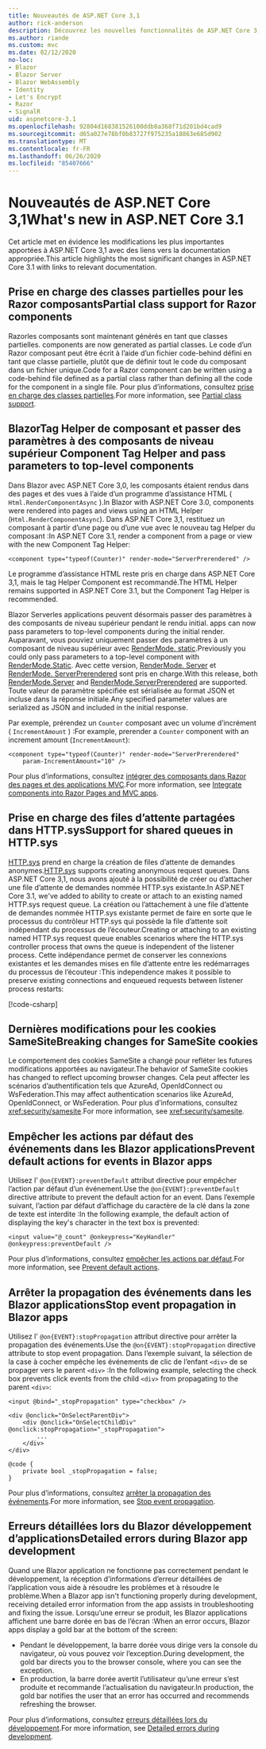 ```yaml
---
title: Nouveautés de ASP.NET Core 3,1
author: rick-anderson
description: Découvrez les nouvelles fonctionnalités de ASP.NET Core 3,1.
ms.author: riande
ms.custom: mvc
ms.date: 02/12/2020
no-loc:
- Blazor
- Blazor Server
- Blazor WebAssembly
- Identity
- Let's Encrypt
- Razor
- SignalR
uid: aspnetcore-3.1
ms.openlocfilehash: 92804d168381526100ddb8a368f71d201bd4cad9
ms.sourcegitcommit: d65a027e78bf0b83727f975235a18863e685d902
ms.translationtype: MT
ms.contentlocale: fr-FR
ms.lasthandoff: 06/26/2020
ms.locfileid: "85407666"
---
```

# <a name="whats-new-in-aspnet-core-31"></a><span data-ttu-id="2ef3a-103">Nouveautés de ASP.NET Core 3,1</span><span class="sxs-lookup"><span data-stu-id="2ef3a-103">What's new in ASP.NET Core 3.1</span></span>

<span data-ttu-id="2ef3a-104">Cet article met en évidence les modifications les plus importantes apportées à ASP.NET Core 3,1 avec des liens vers la documentation appropriée.</span><span class="sxs-lookup"><span data-stu-id="2ef3a-104">This article highlights the most significant changes in ASP.NET Core 3.1 with links to relevant documentation.</span></span>

## <a name="partial-class-support-for-razor-components"></a><span data-ttu-id="2ef3a-105">Prise en charge des classes partielles pour les Razor composants</span><span class="sxs-lookup"><span data-stu-id="2ef3a-105">Partial class support for Razor components</span></span>

Razor<span data-ttu-id="2ef3a-106">les composants sont maintenant générés en tant que classes partielles.</span><span class="sxs-lookup"><span data-stu-id="2ef3a-106"> components are now generated as partial classes.</span></span> <span data-ttu-id="2ef3a-107">Le code d’un Razor composant peut être écrit à l’aide d’un fichier code-behind défini en tant que classe partielle, plutôt que de définir tout le code du composant dans un fichier unique.</span><span class="sxs-lookup"><span data-stu-id="2ef3a-107">Code for a Razor component can be written using a code-behind file defined as a partial class rather than defining all the code for the component in a single file.</span></span> <span data-ttu-id="2ef3a-108">Pour plus d’informations, consultez [prise en charge des classes partielles](xref:blazor/components/index#partial-class-support).</span><span class="sxs-lookup"><span data-stu-id="2ef3a-108">For more information, see [Partial class support](xref:blazor/components/index#partial-class-support).</span></span>

## <a name="blazor-component-tag-helper-and-pass-parameters-to-top-level-components"></a>Blazor<span data-ttu-id="2ef3a-109">Tag Helper de composant et passer des paramètres à des composants de niveau supérieur</span><span class="sxs-lookup"><span data-stu-id="2ef3a-109"> Component Tag Helper and pass parameters to top-level components</span></span>

<span data-ttu-id="2ef3a-110">Dans Blazor avec ASP.NET Core 3,0, les composants étaient rendus dans des pages et des vues à l’aide d’un programme d’assistance HTML ( `Html.RenderComponentAsync` ).</span><span class="sxs-lookup"><span data-stu-id="2ef3a-110">In Blazor with ASP.NET Core 3.0, components were rendered into pages and views using an HTML Helper (`Html.RenderComponentAsync`).</span></span> <span data-ttu-id="2ef3a-111">Dans ASP.NET Core 3,1, restituez un composant à partir d’une page ou d’une vue avec le nouveau tag Helper du composant :</span><span class="sxs-lookup"><span data-stu-id="2ef3a-111">In ASP.NET Core 3.1, render a component from a page or view with the new Component Tag Helper:</span></span>

```cshtml
<component type="typeof(Counter)" render-mode="ServerPrerendered" />
```

<span data-ttu-id="2ef3a-112">Le programme d’assistance HTML reste pris en charge dans ASP.NET Core 3,1, mais le tag Helper Component est recommandé.</span><span class="sxs-lookup"><span data-stu-id="2ef3a-112">The HTML Helper remains supported in ASP.NET Core 3.1, but the Component Tag Helper is recommended.</span></span>

Blazor Server<span data-ttu-id="2ef3a-113">les applications peuvent désormais passer des paramètres à des composants de niveau supérieur pendant le rendu initial.</span><span class="sxs-lookup"><span data-stu-id="2ef3a-113"> apps can now pass parameters to top-level components during the initial render.</span></span> <span data-ttu-id="2ef3a-114">Auparavant, vous pouviez uniquement passer des paramètres à un composant de niveau supérieur avec [RenderMode. static](xref:Microsoft.AspNetCore.Mvc.Rendering.RenderMode.Static).</span><span class="sxs-lookup"><span data-stu-id="2ef3a-114">Previously you could only pass parameters to a top-level component with [RenderMode.Static](xref:Microsoft.AspNetCore.Mvc.Rendering.RenderMode.Static).</span></span> <span data-ttu-id="2ef3a-115">Avec cette version, [RenderMode. Server](xref:Microsoft.AspNetCore.Mvc.Rendering.RenderMode.Server) et [RenderMode. ServerPrerendered](xref:Microsoft.AspNetCore.Mvc.Rendering.RenderMode.ServerPrerendered) sont pris en charge.</span><span class="sxs-lookup"><span data-stu-id="2ef3a-115">With this release, both [RenderMode.Server](xref:Microsoft.AspNetCore.Mvc.Rendering.RenderMode.Server) and [RenderMode.ServerPrerendered](xref:Microsoft.AspNetCore.Mvc.Rendering.RenderMode.ServerPrerendered) are supported.</span></span> <span data-ttu-id="2ef3a-116">Toute valeur de paramètre spécifiée est sérialisée au format JSON et incluse dans la réponse initiale.</span><span class="sxs-lookup"><span data-stu-id="2ef3a-116">Any specified parameter values are serialized as JSON and included in the initial response.</span></span>

<span data-ttu-id="2ef3a-117">Par exemple, prérendez un `Counter` composant avec un volume d’incrément ( `IncrementAmount` ) :</span><span class="sxs-lookup"><span data-stu-id="2ef3a-117">For example, prerender a `Counter` component with an increment amount (`IncrementAmount`):</span></span>

```cshtml
<component type="typeof(Counter)" render-mode="ServerPrerendered" 
    param-IncrementAmount="10" />
```

<span data-ttu-id="2ef3a-118">Pour plus d’informations, consultez [intégrer des composants dans Razor des pages et des applications MVC](xref:blazor/components/integrate-components-into-razor-pages-and-mvc-apps).</span><span class="sxs-lookup"><span data-stu-id="2ef3a-118">For more information, see [Integrate components into Razor Pages and MVC apps](xref:blazor/components/integrate-components-into-razor-pages-and-mvc-apps).</span></span>

## <a name="support-for-shared-queues-in-httpsys"></a><span data-ttu-id="2ef3a-119">Prise en charge des files d’attente partagées dans HTTP.sys</span><span class="sxs-lookup"><span data-stu-id="2ef3a-119">Support for shared queues in HTTP.sys</span></span>

<span data-ttu-id="2ef3a-120">[HTTP.sys](xref:fundamentals/servers/httpsys) prend en charge la création de files d’attente de demandes anonymes.</span><span class="sxs-lookup"><span data-stu-id="2ef3a-120">[HTTP.sys](xref:fundamentals/servers/httpsys) supports creating anonymous request queues.</span></span> <span data-ttu-id="2ef3a-121">Dans ASP.NET Core 3,1, nous avons ajouté à la possibilité de créer ou d’attacher une file d’attente de demandes nommée HTTP.sys existante.</span><span class="sxs-lookup"><span data-stu-id="2ef3a-121">In ASP.NET Core 3.1, we've added to ability to create or attach to an existing named HTTP.sys request queue.</span></span> <span data-ttu-id="2ef3a-122">La création ou l’attachement à une file d’attente de demandes nommée HTTP.sys existante permet de faire en sorte que le processus du contrôleur HTTP.sys qui possède la file d’attente soit indépendant du processus de l’écouteur.</span><span class="sxs-lookup"><span data-stu-id="2ef3a-122">Creating or attaching to an existing named HTTP.sys request queue enables scenarios where the HTTP.sys controller process that owns the queue is independent of the listener process.</span></span> <span data-ttu-id="2ef3a-123">Cette indépendance permet de conserver les connexions existantes et les demandes mises en file d’attente entre les redémarrages du processus de l’écouteur :</span><span class="sxs-lookup"><span data-stu-id="2ef3a-123">This independence makes it possible to preserve existing connections and enqueued requests between listener process restarts:</span></span>

[!code-csharp[](sample/Program.cs?name=snippet)]

## <a name="breaking-changes-for-samesite-cookies"></a><span data-ttu-id="2ef3a-124">Dernières modifications pour les cookies SameSite</span><span class="sxs-lookup"><span data-stu-id="2ef3a-124">Breaking changes for SameSite cookies</span></span>

<span data-ttu-id="2ef3a-125">Le comportement des cookies SameSite a changé pour refléter les futures modifications apportées au navigateur.</span><span class="sxs-lookup"><span data-stu-id="2ef3a-125">The behavior of SameSite cookies has changed to reflect upcoming browser changes.</span></span> <span data-ttu-id="2ef3a-126">Cela peut affecter les scénarios d’authentification tels que AzureAd, OpenIdConnect ou WsFederation.</span><span class="sxs-lookup"><span data-stu-id="2ef3a-126">This may affect authentication scenarios like AzureAd, OpenIdConnect, or WsFederation.</span></span> <span data-ttu-id="2ef3a-127">Pour plus d’informations, consultez <xref:security/samesite>.</span><span class="sxs-lookup"><span data-stu-id="2ef3a-127">For more information, see <xref:security/samesite>.</span></span>

## <a name="prevent-default-actions-for-events-in-blazor-apps"></a><span data-ttu-id="2ef3a-128">Empêcher les actions par défaut des événements dans les Blazor applications</span><span class="sxs-lookup"><span data-stu-id="2ef3a-128">Prevent default actions for events in Blazor apps</span></span>

<span data-ttu-id="2ef3a-129">Utilisez l' `@on{EVENT}:preventDefault` attribut directive pour empêcher l’action par défaut d’un événement.</span><span class="sxs-lookup"><span data-stu-id="2ef3a-129">Use the `@on{EVENT}:preventDefault` directive attribute to prevent the default action for an event.</span></span> <span data-ttu-id="2ef3a-130">Dans l’exemple suivant, l’action par défaut d’affichage du caractère de la clé dans la zone de texte est interdite :</span><span class="sxs-lookup"><span data-stu-id="2ef3a-130">In the following example, the default action of displaying the key's character in the text box is prevented:</span></span>

```razor
<input value="@_count" @onkeypress="KeyHandler" @onkeypress:preventDefault />
```

<span data-ttu-id="2ef3a-131">Pour plus d’informations, consultez [empêcher les actions par défaut](xref:blazor/components/event-handling#prevent-default-actions).</span><span class="sxs-lookup"><span data-stu-id="2ef3a-131">For more information, see [Prevent default actions](xref:blazor/components/event-handling#prevent-default-actions).</span></span>

## <a name="stop-event-propagation-in-blazor-apps"></a><span data-ttu-id="2ef3a-132">Arrêter la propagation des événements dans les Blazor applications</span><span class="sxs-lookup"><span data-stu-id="2ef3a-132">Stop event propagation in Blazor apps</span></span>

<span data-ttu-id="2ef3a-133">Utilisez l' `@on{EVENT}:stopPropagation` attribut directive pour arrêter la propagation des événements.</span><span class="sxs-lookup"><span data-stu-id="2ef3a-133">Use the `@on{EVENT}:stopPropagation` directive attribute to stop event propagation.</span></span> <span data-ttu-id="2ef3a-134">Dans l’exemple suivant, la sélection de la case à cocher empêche les événements de clic de l’enfant `<div>` de se propager vers le parent `<div>` :</span><span class="sxs-lookup"><span data-stu-id="2ef3a-134">In the following example, selecting the check box prevents click events from the child `<div>` from propagating to the parent `<div>`:</span></span>

```razor
<input @bind="_stopPropagation" type="checkbox" />

<div @onclick="OnSelectParentDiv">
    <div @onclick="OnSelectChildDiv" @onclick:stopPropagation="_stopPropagation">
        ...
    </div>
</div>

@code {
    private bool _stopPropagation = false;
}
```

<span data-ttu-id="2ef3a-135">Pour plus d’informations, consultez [arrêter la propagation des événements](xref:blazor/components/event-handling#stop-event-propagation).</span><span class="sxs-lookup"><span data-stu-id="2ef3a-135">For more information, see [Stop event propagation](xref:blazor/components/event-handling#stop-event-propagation).</span></span>

## <a name="detailed-errors-during-blazor-app-development"></a><span data-ttu-id="2ef3a-136">Erreurs détaillées lors du Blazor développement d’applications</span><span class="sxs-lookup"><span data-stu-id="2ef3a-136">Detailed errors during Blazor app development</span></span>

<span data-ttu-id="2ef3a-137">Quand une Blazor application ne fonctionne pas correctement pendant le développement, la réception d’informations d’erreur détaillées de l’application vous aide à résoudre les problèmes et à résoudre le problème.</span><span class="sxs-lookup"><span data-stu-id="2ef3a-137">When a Blazor app isn't functioning properly during development, receiving detailed error information from the app assists in troubleshooting and fixing the issue.</span></span> <span data-ttu-id="2ef3a-138">Lorsqu’une erreur se produit, les Blazor applications affichent une barre dorée en bas de l’écran :</span><span class="sxs-lookup"><span data-stu-id="2ef3a-138">When an error occurs, Blazor apps display a gold bar at the bottom of the screen:</span></span>

* <span data-ttu-id="2ef3a-139">Pendant le développement, la barre dorée vous dirige vers la console du navigateur, où vous pouvez voir l’exception.</span><span class="sxs-lookup"><span data-stu-id="2ef3a-139">During development, the gold bar directs you to the browser console, where you can see the exception.</span></span>
* <span data-ttu-id="2ef3a-140">En production, la barre dorée avertit l’utilisateur qu’une erreur s’est produite et recommande l’actualisation du navigateur.</span><span class="sxs-lookup"><span data-stu-id="2ef3a-140">In production, the gold bar notifies the user that an error has occurred and recommends refreshing the browser.</span></span>

<span data-ttu-id="2ef3a-141">Pour plus d’informations, consultez [erreurs détaillées lors du développement](xref:blazor/fundamentals/handle-errors#detailed-errors-during-development).</span><span class="sxs-lookup"><span data-stu-id="2ef3a-141">For more information, see [Detailed errors during development](xref:blazor/fundamentals/handle-errors#detailed-errors-during-development).</span></span>
